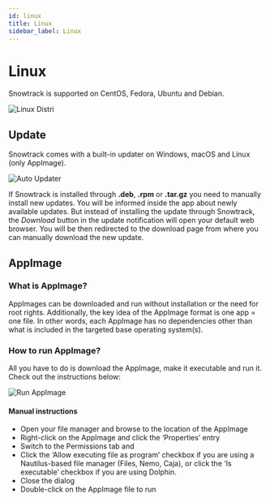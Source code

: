 ```yaml
---
id: linux
title: Linux
sidebar_label: Linux
---
```



# Linux

Snowtrack is supported on CentOS, Fedora, Ubuntu and Debian.

![Linux Distri](/img/linux-distri.jpg)

## Update

Snowtrack comes with a built-in updater on Windows, macOS and Linux (only AppImage).

![Auto Updater](/img/auto-updater.png)

<div className="info" ></div>

If Snowtrack is installed through **.deb**, **.rpm** or **.tar.gz** you need to manually install new updates. You will be informed inside the app about newly available updates. But instead of installing the update through Snowtrack, the *Download* button in the update notification will open your default web browser. You will be then redirected to the download page from where you can manually download the new update.

## AppImage

### What is AppImage?

AppImages can be downloaded and run without installation or the need for root rights. Additionally, the key idea of the AppImage format is one app = one file. In other words, each AppImage has no dependencies other than what is included in the targeted base operating system(s).

### How to run AppImage?

All you have to do is download the AppImage, make it executable and run it. Check out the instructions below:

![Run AppImage](/img/appimage.gif)

#### Manual instructions

- Open your file manager and browse to the location of the AppImage
- Right-click on the AppImage and click the ‘Properties’ entry
- Switch to the Permissions tab and
- Click the ‘Allow executing file as program’ checkbox if you are using a Nautilus-based file manager (Files, Nemo, Caja), or click the ‘Is executable’ checkbox if you are using Dolphin.
- Close the dialog
- Double-click on the AppImage file to run